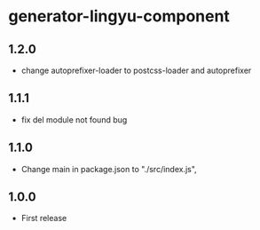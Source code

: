 # generator-lingyu-component

## 1.2.0

* change autoprefixer-loader to postcss-loader and autoprefixer

## 1.1.1

* fix del module not found bug

## 1.1.0

* Change main in package.json to "./src/index.js",

## 1.0.0

* First release
